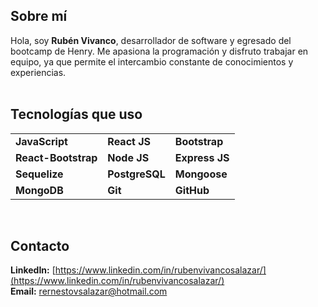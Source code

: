 ## Sobre mí

Hola, soy **Rubén Vivanco**, desarrollador de software y egresado del bootcamp de Henry. Me apasiona la programación y disfruto trabajar en equipo, ya que permite el intercambio constante de conocimientos y experiencias.
<br><br>
## Tecnologías que uso

<table>
  <tr>
    <td><b>JavaScript</b></td>
    <td><b>React JS</b></td>
    <td><b>Bootstrap</b></td>
  </tr>
  <tr>
    <td><b>React-Bootstrap</b></td>
    <td><b>Node JS</b></td>
    <td><b>Express JS</b></td>
  </tr>
  <tr>
    <td><b>Sequelize</b></td>
    <td><b>PostgreSQL</b></td>
    <td><b>Mongoose</b></td>
  </tr>
  <tr>
    <td><b>MongoDB</b></td>
    <td><b>Git</b></td>
    <td><b>GitHub</b></td>
  </tr>
</table>

<br>

## Contacto

**LinkedIn:** [https://www.linkedin.com/in/rubenvivancosalazar/](https://www.linkedin.com/in/rubenvivancosalazar/)  
**Email:** rernestovsalazar@hotmail.com

